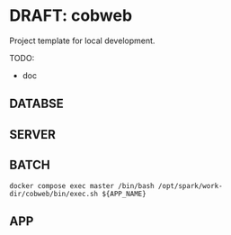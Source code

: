 # DRAFT: cobweb
Project template for local development.

TODO:
- doc

## DATABSE

## SERVER

## BATCH
```
docker compose exec master /bin/bash /opt/spark/work-dir/cobweb/bin/exec.sh ${APP_NAME}
```

## APP
